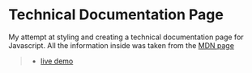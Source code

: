 # Technical Documentation Page

My attempt at styling and creating a technical documentation page for Javascript. All the information inside was taken from the [MDN page](https://developer.mozilla.org/en-US/docs/Web/JavaScript/Guide)

> - [live demo](https://awnicholls.github.io/technical-documentation-page/)
